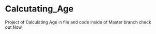 # Calcutating_Age
Project of Calculating Age in file and code inside of Master branch check out Now
